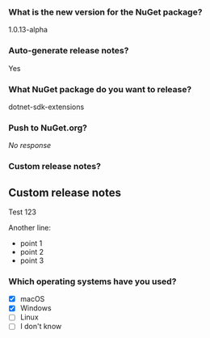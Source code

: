 ### What is the new version for the NuGet package?

1.0.13-alpha

### Auto-generate release notes?

Yes

### What NuGet package do you want to release?

dotnet-sdk-extensions

### Push to NuGet.org?

_No response_

### Custom release notes?

## Custom release notes

Test 123

Another line:
- point 1
- point 2
- point 3

### Which operating systems have you used?

- [X] macOS
- [X] Windows
- [ ] Linux
- [ ] I don't know
